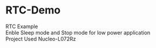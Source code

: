 # RTC-Demo
RTC Example<br/> 
Enble Sleep mode and Stop mode for low power application<br/>
Project Used Nucleo-L072Rz<br/>
